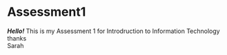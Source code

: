 # Assessment1
<b><i>Hello!</b></i> This is my Assessment 1 for Introdruction to Information Technology
<br>
thanks
<br>
Sarah
